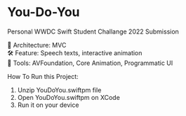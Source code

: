 # You-Do-You
Personal WWDC Swift Student Challange 2022 Submission

🧱 Architecture: MVC\
🛠 Feature: Speech texts, interactive animation\
🔌 Tools: AVFoundation, Core Animation, Programmatic UI

How To Run this Project:
1. Unzip YouDoYou.swiftpm file
2. Open YouDoYou.swiftpm on XCode
3. Run it on your device
